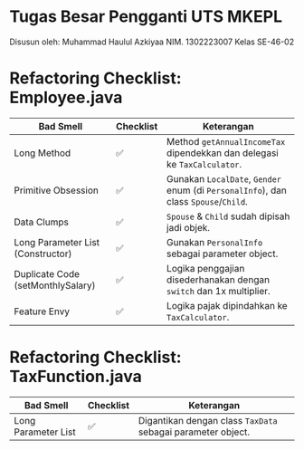 # Tugas Besar Pengganti UTS MKEPL

Disusun oleh:
Muhammad Haulul Azkiyaa
NIM. 1302223007
Kelas SE-46-02

# Refactoring Checklist: Employee.java

| **Bad Smell**                     | **Checklist** | **Keterangan**                                                                      |
| --------------------------------- | ------------- | ----------------------------------------------------------------------------------- |
| Long Method                       | ✅            | Method `getAnnualIncomeTax` dipendekkan dan delegasi ke `TaxCalculator`.            |
| Primitive Obsession               | ✅            | Gunakan `LocalDate`, `Gender` enum (di `PersonalInfo`), dan class `Spouse`/`Child`. |
| Data Clumps                       | ✅            | `Spouse` & `Child` sudah dipisah jadi objek.                                        |
| Long Parameter List (Constructor) | ✅            | Gunakan `PersonalInfo` sebagai parameter object.                                    |
| Duplicate Code (setMonthlySalary) | ✅            | Logika penggajian disederhanakan dengan `switch` dan 1x multiplier.                 |
| Feature Envy                      | ✅            | Logika pajak dipindahkan ke `TaxCalculator`.                                        |

# Refactoring Checklist: TaxFunction.java

| **Bad Smell**       | **Checklist** | **Keterangan**                                              |
| ------------------- | ------------- | ----------------------------------------------------------- |
| Long Parameter List | ✅            | Digantikan dengan class `TaxData` sebagai parameter object. |
